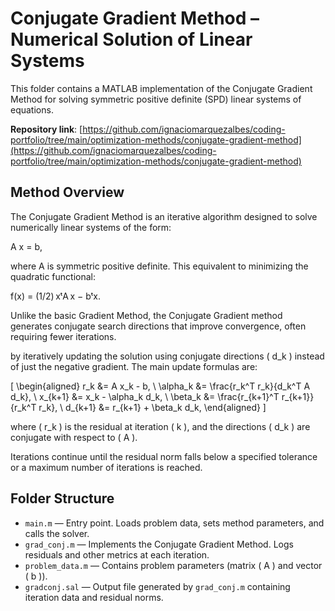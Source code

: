 # Conjugate Gradient Method – Numerical Solution of Linear Systems

This folder contains a MATLAB implementation of the Conjugate Gradient Method for solving symmetric positive definite (SPD) linear systems of equations.

**Repository link**: [https://github.com/ignaciomarquezalbes/coding-portfolio/tree/main/optimization-methods/conjugate-gradient-method](https://github.com/ignaciomarquezalbes/coding-portfolio/tree/main/optimization-methods/conjugate-gradient-method)

## Method Overview

The Conjugate Gradient Method is an iterative algorithm designed to solve numerically linear systems of the form:

A x = b,

where A is symmetric positive definite. This equivalent to minimizing the quadratic functional: 

f(x) = (1/2) xᵗA x − bᵗx.

Unlike the basic Gradient Method, the Conjugate Gradient method generates conjugate search directions that improve convergence, often requiring fewer iterations.

by iteratively updating the solution using conjugate directions \( d_k \) instead of just the negative gradient. The main update formulas are:

\[
\begin{aligned}
r_k &= A x_k - b, \\
\alpha_k &= \frac{r_k^T r_k}{d_k^T A d_k}, \\
x_{k+1} &= x_k - \alpha_k d_k, \\
\beta_k &= \frac{r_{k+1}^T r_{k+1}}{r_k^T r_k}, \\
d_{k+1} &= r_{k+1} + \beta_k d_k,
\end{aligned}
\]

where \( r_k \) is the residual at iteration \( k \), and the directions \( d_k \) are conjugate with respect to \( A \).

Iterations continue until the residual norm falls below a specified tolerance or a maximum number of iterations is reached.

## Folder Structure

- `main.m` — Entry point. Loads problem data, sets method parameters, and calls the solver.
- `grad_conj.m` — Implements the Conjugate Gradient Method. Logs residuals and other metrics at each iteration.
- `problem_data.m` — Contains problem parameters (matrix \( A \) and vector \( b \)).
- `gradconj.sal` — Output file generated by `grad_conj.m` containing iteration data and residual norms.

